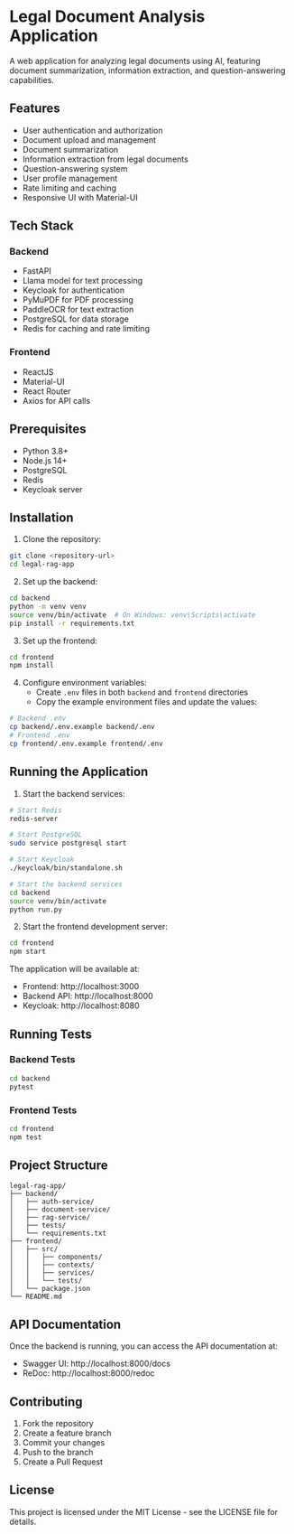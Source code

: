 # Legal Document Analysis Application

A web application for analyzing legal documents using AI, featuring document summarization, information extraction, and question-answering capabilities.

## Features

- User authentication and authorization
- Document upload and management
- Document summarization
- Information extraction from legal documents
- Question-answering system
- User profile management
- Rate limiting and caching
- Responsive UI with Material-UI

## Tech Stack

### Backend
- FastAPI
- Llama model for text processing
- Keycloak for authentication
- PyMuPDF for PDF processing
- PaddleOCR for text extraction
- PostgreSQL for data storage
- Redis for caching and rate limiting

### Frontend
- ReactJS
- Material-UI
- React Router
- Axios for API calls

## Prerequisites

- Python 3.8+
- Node.js 14+
- PostgreSQL
- Redis
- Keycloak server

## Installation

1. Clone the repository:
```bash
git clone <repository-url>
cd legal-rag-app
```

2. Set up the backend:
```bash
cd backend
python -m venv venv
source venv/bin/activate  # On Windows: venv\Scripts\activate
pip install -r requirements.txt
```

3. Set up the frontend:
```bash
cd frontend
npm install
```

4. Configure environment variables:
   - Create `.env` files in both `backend` and `frontend` directories
   - Copy the example environment files and update the values:
```bash
# Backend .env
cp backend/.env.example backend/.env
# Frontend .env
cp frontend/.env.example frontend/.env
```

## Running the Application

1. Start the backend services:
```bash
# Start Redis
redis-server

# Start PostgreSQL
sudo service postgresql start

# Start Keycloak
./keycloak/bin/standalone.sh

# Start the backend services
cd backend
source venv/bin/activate
python run.py
```

2. Start the frontend development server:
```bash
cd frontend
npm start
```

The application will be available at:
- Frontend: http://localhost:3000
- Backend API: http://localhost:8000
- Keycloak: http://localhost:8080

## Running Tests

### Backend Tests
```bash
cd backend
pytest
```

### Frontend Tests
```bash
cd frontend
npm test
```

## Project Structure

```
legal-rag-app/
├── backend/
│   ├── auth-service/
│   ├── document-service/
│   ├── rag-service/
│   ├── tests/
│   └── requirements.txt
├── frontend/
│   ├── src/
│   │   ├── components/
│   │   ├── contexts/
│   │   ├── services/
│   │   └── tests/
│   └── package.json
└── README.md
```

## API Documentation

Once the backend is running, you can access the API documentation at:
- Swagger UI: http://localhost:8000/docs
- ReDoc: http://localhost:8000/redoc

## Contributing

1. Fork the repository
2. Create a feature branch
3. Commit your changes
4. Push to the branch
5. Create a Pull Request

## License

This project is licensed under the MIT License - see the LICENSE file for details. 
